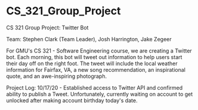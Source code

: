 # CS_321_Group_Project
CS 321 Group Project: Twitter Bot

Team: Stephen Clark (Team Leader), Josh Harrington, Jake Zegeer

For GMU's CS 321 - Software Engineering course, we are creating a Twitter bot. Each morning, this bot will tweet out information to help users start their day off on the right foot. The tweet will include the local weather information for Fairfax, VA, a new song recommendation, an inspirational quote, and an awe-inspiring photograph.

Project Log:
  10/17/20 - Established access to Twitter API and confirmed ability to publish a Tweet. Unfortunately, currently waiting on account to get unlocked after making account birthday              today's date.

